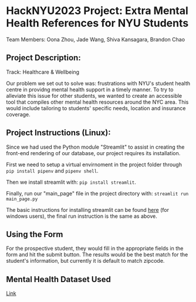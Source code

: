 # HackNYU2023 Project: Extra Mental Health References for NYU Students

Team Members: Oona Zhou, Jade Wang, Shiva Kansagara, Brandon Chao

## Project Description:

Track: Healthcare & Wellbeing

Our problem we set out to solve was: frustrations with NYU's student health centre in providng mental health support in a timely manner. To try to alleviate this issue for other students, we wanted to create an accessible tool that compiles other mental health resources around the NYC area. This would include tailoring to students' specific needs, location and insurance coverage. 

## Project Instructions (Linux):

Since we had used the Python module "Streamlit" to assist in creating the front-end rendering of our database, our project requires its installation.

First we need to setup a virtual envirnoment in the project folder through ```pip install pipenv``` and ```pipenv shell```.

Then we install streamlit with: ```pip install streamlit```.

Finally, run our "main_page" file in the project directory with: ```streamlit run main_page.py```

The basic instructions for installing streamlit can be found [here](https://docs.streamlit.io/library/get-started/installation) (for windows users), the final run instruction is the same as above. 

## Using the Form

For the prospective student, they would fill in the appropriate fields in the form and hit the submit button. The results would be the best match for the student's information, but currently it is default to match zipcode. 

## Mental Health Dataset Used

[Link](https://data.cityofnewyork.us/Health/Mental-Health-Service-Finder-Data/8nqg-ia7v)
